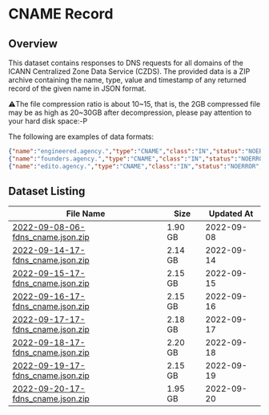 # CNAME Record

## Overview

This dataset contains responses to DNS requests for all domains of the ICANN Centralized Zone Data Service (CZDS). The provided data is a ZIP archive containing the name, type, value and timestamp of any returned record of the given name in JSON format.

⚠️The file compression ratio is about 10~15, that is, the 2GB compressed file may be as high as 20~30GB after decompression, please pay attention to your hard disk space:-P

The following are examples of data formats:

```json
{"name":"engineered.agency.","type":"CNAME","class":"IN","status":"NOERROR","rx_ts":1663753959668765317,"data":{"authorities":[{"ttl":300,"type":"SOA","class":"IN","name":"engineered.agency.","data":"ns-cloud-e1.googledomains.com. cloud-dns-hostmaster.google.com. 2 21600 3600 259200 300"}]},"flags":["rd","ra"],"resolver":"141.1.1.1:53"}
{"name":"founders.agency.","type":"CNAME","class":"IN","status":"NOERROR","rx_ts":1663753959669301263,"data":{"authorities":[{"ttl":600,"type":"SOA","class":"IN","name":"founders.agency.","data":"ns53.domaincontrol.com. dns.jomax.net. 2020070900 28800 7200 604800 600"}]},"flags":["rd","ra"],"resolver":"62.149.128.2:53"}
{"name":"edito.agency.","type":"CNAME","class":"IN","status":"NOERROR","rx_ts":1663753959669326708,"data":{"authorities":[{"ttl":60,"type":"SOA","class":"IN","name":"edito.agency.","data":"dns14.ovh.net. tech.ovh.net. 2022090201 86400 3600 3600000 60"}]},"flags":["rd","ra"],"resolver":"209.216.160.131:53"}
```



## Dataset Listing

| File Name                                                    | Size    | Updated At |
| ------------------------------------------------------------ | ------- | ---------- |
| [2022-09-08-06-fdns_cname.json.zip](https://fdns.sgp1.vultrobjects.com/2022-09-08-06-fdns_cname.json.zip) | 1.90 GB | 2022-09-08 |
| [2022-09-14-17-fdns_cname.json.zip](https://fdns.sgp1.vultrobjects.com/2022-09-14-17-fdns_cname.json.zip) | 2.14 GB | 2022-09-14 |
| [2022-09-15-17-fdns_cname.json.zip](https://fdns.sgp1.vultrobjects.com/2022-09-15-17-fdns_cname.json.zip) | 2.15 GB | 2022-09-15 |
| [2022-09-16-17-fdns_cname.json.zip](https://fdns.sgp1.vultrobjects.com/2022-09-16-17-fdns_cname.json.zip) | 2.15 GB | 2022-09-16 |
| [2022-09-17-17-fdns_cname.json.zip](https://fdns.sgp1.vultrobjects.com/2022-09-17-17-fdns_cname.json.zip) | 2.18 GB | 2022-09-17 |
| [2022-09-18-17-fdns_cname.json.zip](https://fdns.sgp1.vultrobjects.com/2022-09-18-17-fdns_cname.json.zip) | 2.20 GB | 2022-09-18 |
| [2022-09-19-17-fdns_cname.json.zip](https://fdns.sgp1.vultrobjects.com/2022-09-19-17-fdns_cname.json.zip) | 2.15 GB | 2022-09-19 |
| [2022-09-20-17-fdns_cname.json.zip](https://fdns.sgp1.vultrobjects.com/2022-09-20-17-fdns_cname.json.zip) | 1.95 GB | 2022-09-20 |